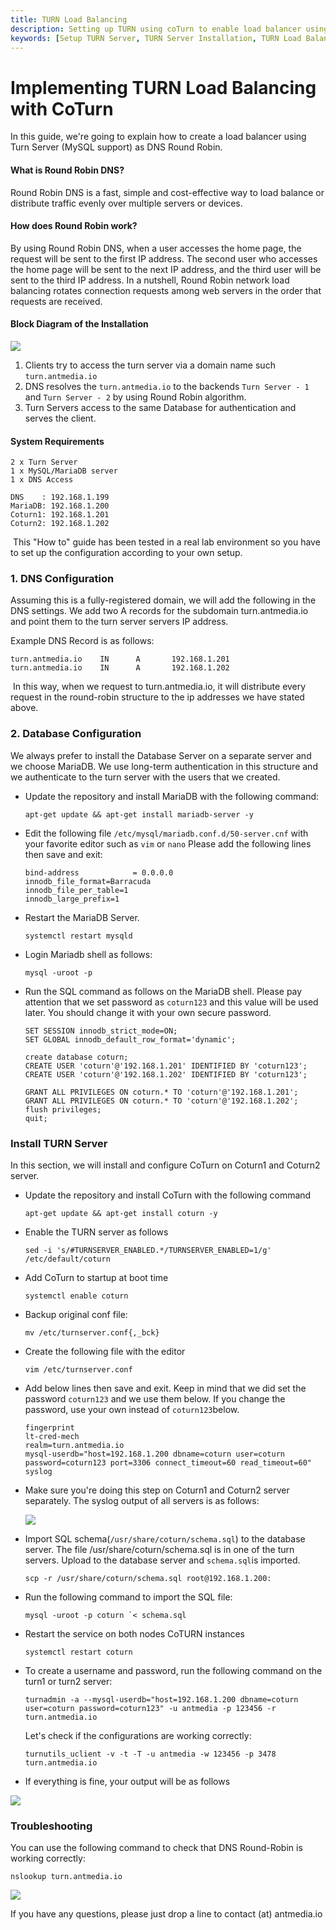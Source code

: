 ```yaml
---
title: TURN Load Balancing
description: Setting up TURN using coTurn to enable load balancer using Turn Server as Round Robin DNS.
keywords: [Setup TURN Server, TURN Server Installation, TURN Load Balancing, TURN Server using coTurn Installation, coTURN Quick Installation, Setup TURN using coTurn, Ant Media Server Documentation, Ant Media Server Tutorials]
---
```


# Implementing TURN Load Balancing with CoTurn

In this guide, we're going to explain how to create a load balancer using Turn Server (MySQL support) as DNS Round Robin.

#### What is Round Robin DNS?

Round Robin DNS is a fast, simple and cost-effective way to load balance or distribute traffic evenly over multiple servers or devices.

#### How does Round Robin work?

By using Round Robin DNS, when a user accesses the home page, the request will be sent to the first IP address. The second user who accesses the home page will be sent to the next IP address, and the third user will be sent to the third IP address. In a nutshell, Round Robin network load balancing rotates connection requests among web servers in the order that requests are received.

#### Block Diagram of the Installation  
![](@site/static/img/turn_dns_round_robin.png)

1.  Clients try to access the turn server via a domain name such ```turn.antmedia.io```
2.  DNS resolves the ```turn.antmedia.io``` to the backends ```Turn Server - 1``` and ```Turn Server - 2``` by using Round Robin algorithm.
3.  Turn Servers access to the same Database for authentication and serves the client.

#### System Requirements

    2 x Turn Server
    1 x MySQL/MariaDB server
    1 x DNS Access

    DNS    : 192.168.1.199
    MariaDB: 192.168.1.200
    Coturn1: 192.168.1.201
    Coturn2: 192.168.1.202

 This "How to" guide has been tested in a real lab environment so you have to set up the configuration according to your own setup.

### 1\. DNS Configuration

Assuming this is a fully-registered domain, we will add the following in the DNS settings. We add two A records for the subdomain turn.antmedia.io and point them to the turn server servers IP address.

Example DNS Record is as follows:

    turn.antmedia.io	IN		A		192.168.1.201
    turn.antmedia.io	IN		A		192.168.1.202

 In this way, when we request to turn.antmedia.io, it will distribute every request in the round-robin structure to the ip addresses we have stated above.

### 2\. Database Configuration

We always prefer to install the Database Server on a separate server and we choose MariaDB. We use long-term authentication in this structure and we authenticate to the turn server with the users that we created.

*   Update the repository and install MariaDB with the following command:
    
        apt-get update && apt-get install mariadb-server -y
    
*   Edit the following file ```/etc/mysql/mariadb.conf.d/50-server.cnf``` with your favorite editor such as ```vim``` or ```nano``` Please add the following lines then save and exit:
    
        bind-address            = 0.0.0.0
        innodb_file_format=Barracuda
        innodb_file_per_table=1
        innodb_large_prefix=1
    
*   Restart the MariaDB Server.
    
    ```systemctl restart mysqld```
    
*   Login Mariadb shell as follows:
    
    ```mysql -uroot -p```
    
*   Run the SQL command as follows on the MariaDB shell. Please pay attention that we set password as ```coturn123``` and this value will be used later. You should change it with your own secure password.
    
        SET SESSION innodb_strict_mode=ON;
        SET GLOBAL innodb_default_row_format='dynamic';
        
        create database coturn;
        CREATE USER 'coturn'@'192.168.1.201' IDENTIFIED BY 'coturn123';
        CREATE USER 'coturn'@'192.168.1.202' IDENTIFIED BY 'coturn123';
        
        GRANT ALL PRIVILEGES ON coturn.* TO 'coturn'@'192.168.1.201';
        GRANT ALL PRIVILEGES ON coturn.* TO 'coturn'@'192.168.1.202';
        flush privileges;
        quit;
    

### Install TURN Server

In this section, we will install and configure CoTurn on Coturn1 and Coturn2 server.

*   Update the repository and install CoTurn with the following command
    
    ```apt-get update && apt-get install coturn -y```
    
*   Enable the TURN server as follows
    
    ```sed -i 's/#TURNSERVER_ENABLED.*/TURNSERVER_ENABLED=1/g' /etc/default/coturn```
    
*   Add CoTurn to startup at boot time
    
    ```systemctl enable coturn```
    
*   Backup original conf file:
    
    ```mv /etc/turnserver.conf{,_bck}```
    
*   Create the following file with the editor
    
    ```vim /etc/turnserver.conf```
    
*   Add below lines then save and exit. Keep in mind that we did set the password ```coturn123``` and we use them below. If you change the password, use your own instead of ```coturn123```below.
    
        fingerprint
        lt-cred-mech
        realm=turn.antmedia.io
        mysql-userdb="host=192.168.1.200 dbname=coturn user=coturn password=coturn123 port=3306 connect_timeout=60 read_timeout=60"
        syslog
    
*   Make sure you're doing this step on Coturn1 and Coturn2 server separately. The syslog output of all servers is as follows:
    
    ![](@site/static/img/coturn-2.png)
    
*   Import SQL schema(```/usr/share/coturn/schema.sql```) to the database server. The file /usr/share/coturn/schema.sql is in one of the turn servers. Upload to the database server and ```schema.sql```is imported.
    
    ```scp -r /usr/share/coturn/schema.sql root@192.168.1.200:```
    
*   Run the following command to import the SQL file:
    
    ```mysql -uroot -p coturn `< schema.sql```
    
*   Restart the service on both nodes CoTURN instances
    
    ```systemctl restart coturn```
    
*   To create a username and password, run the following command on the turn1 or turn2 server:
    
    ```turnadmin -a --mysql-userdb="host=192.168.1.200 dbname=coturn user=coturn password=coturn123" -u antmedia -p 123456 -r turn.antmedia.io```
    
    Let's check if the configurations are working correctly:
    
    ```turnutils_uclient -v -t -T -u antmedia -w 123456 -p 3478 turn.antmedia.io```
    
*   If everything is fine, your output will be as follows

![](@site/static/img/coturn-output.png)

### Troubleshooting

You can use the following command to check that DNS Round-Robin is working correctly:

```nslookup turn.antmedia.io```

![](@site/static/img/coturn-nslookup.png)

If you have any questions, please just drop a line to contact (at) antmedia.io